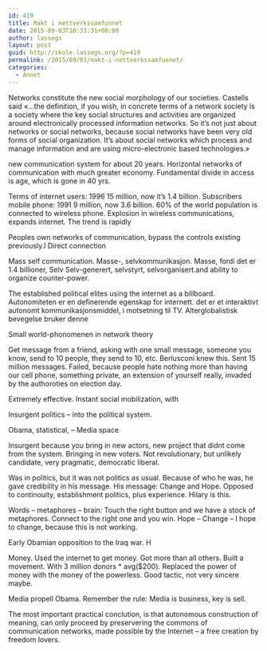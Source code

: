 ```yaml
---
id: 419
title: Makt i nettverkssamfunnet
date: 2015-09-03T10:33:31+00:00
author: lassegs
layout: post
guid: http://skole.lassegs.org/?p=419
permalink: /2015/09/03/makt-i-nettverkssamfunnet/
categories:
  - Annet
---
```

Networks constitute the new social morphology of our societies. Castells said &laquo;&#8230;the definition, if you wish, in concrete terms of a network society is a society where the key social structures and activities are organized around electronically processed information networks. So it&#8217;s not just about networks or social networks, because social networks have been very old forms of social organization. It&#8217;s about social networks which process and manage information and are using micro-electronic based technologies.&raquo;

<span class="embed-youtube" style="text-align:center; display: block;"></span>

new communication system for about 20 years. Horizontal networks of communication with much greater economy. Fundamental divide in access is age, which is gone in 40 yrs.
  
Terms of internet users: 1996 15 million, now it&#8217;s 1.4 billion. Subscribers mobile phone: 1991 9 million, now 3.6 billion. 60% of the world population is connected to wireless phone. Explosion in wireless communications, expands internet. The trend is rapidly

Peoples own networks of communication, bypass the controls existing previously.l Direct connection
  
Mass self communication. Masse-, selvkommunikasjon. Masse, fordi det er 1.4 billioner, Selv Selv-generert, selvstyrt, selvorganisert.and ability to organize counter-power.

The established political elites using the internet as a billboard. Autonomiteten er en definerende egenskap for internett. det er et interaktivt autonomt kommunikasjonsmiddel, i motsetning til TV. Alterglobalistisk bevegelse bruker denne

Small world-phonomenen in network theory
  
Get message from a friend, asking with one small message, someone you know, send to 10 people, they send to 10, etc. Berlusconi knew this. Sent 15 million messages. Failed, because people hate nothing more than having our cell phone, something private, an extension of yourself really, invaded by the authoroties on election day.
  
Extremely effective. Instant social mobilization, with

Insurgent politics &#8211; into the political system.
  
Obama, statistical, &#8211; Media space
  
Insurgent because you bring in new actors, new project that didnt come from the system. Bringing in new voters. Not revolutionary, but unlikely candidate, very pragmatic, democratic liberal.
  
Was in politics, but it was not politics as usual. Because of who he was, he gave credibility in his message. His message: Change and Hope. Opposed to continouity, establishment politics, plus experience. Hilary is this.
  
Words &#8211; metaphores &#8211; brain: Touch the right button and we have a stock of metaphores. Connect to the right one and you win. Hope &#8211; Change &#8211; I hope to change, because this is not working.
  
Early Obamian opposition to the Iraq war. H

Money. Used the internet to get money. Got more than all others. Built a movement. With 3 million donors * avg($200). Replaced the power of money with the money of the powerless. Good tactic, not very sincere maybe.

Media propell Obama. Remember the rule: Media is business, key is sell.

The most important practical conclution, is that autonomous construction of meaning, can only proceed by preservering the commons of communication networks, made possible by the Internet &#8211; a free creation by freedom lovers.